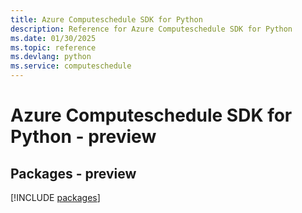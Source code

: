 ```yaml
---
title: Azure Computeschedule SDK for Python
description: Reference for Azure Computeschedule SDK for Python
ms.date: 01/30/2025
ms.topic: reference
ms.devlang: python
ms.service: computeschedule
---
```

# Azure Computeschedule SDK for Python - preview
## Packages - preview
[!INCLUDE [packages](computeschedule-index.md)]